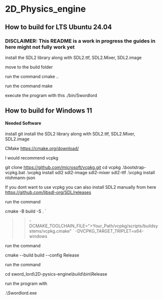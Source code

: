 # 2D_Physics_engine

## How to build for LTS Ubuntu 24.04

### DISCLAIMER: This README is a work in progress the guides in here might not fully work yet

install the SDL2 library along with SDL2.ttf, SDL2.Mixer, SDL2.image

move to the build folder

run the command cmake ..

run the command make

execute the program with this ./bin/Swordlord


## How to build for Windows 11

#### Needed Software

install git
install the SDL2 library along with SDL2.ttf, SDL2.Mixer, SDL2.image

CMake
https://cmake.org/download/


I would recommend vcpkg

git clone https://github.com/microsoft/vcpkg.git
cd vcpkg
.\bootstrap-vcpkg.bat
.\vcpkg install sdl2 sdl2-image sdl2-mixer sdl2-ttf
.\vcpkg install nlohmann-json


If you dont want to use vcpkg you can also install SDL2 manually from here
https://github.com/libsdl-org/SDL/releases


run the command

cmake -B build -S . `
>>   -DCMAKE_TOOLCHAIN_FILE=">Your_Path/vcpkg/scripts/buildsystems/vcpkg.cmake" `
>>   -DVCPKG_TARGET_TRIPLET=x64-windows



run the command

cmake --build build --config Release



run the command

cd sword_lord\2D-pysics-engine\build\bin\Release

run the program with

.\Swordlord.exe
